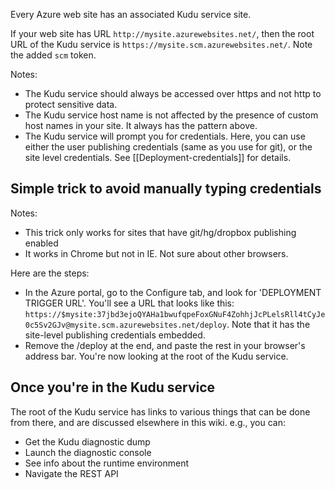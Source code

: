 Every Azure web site has an associated Kudu service site.

If your web site has URL `http://mysite.azurewebsites.net/`, then the root URL of the Kudu service is `https://mysite.scm.azurewebsites.net/`. Note the added `scm` token.

Notes:

- The Kudu service should always be accessed over https and not http to protect sensitive data.
- The Kudu service host name is not affected by the presence of custom host names in your site. It always has the pattern above.
- The Kudu service will prompt you for credentials. Here, you can use either the user publishing credentials (same as you use for git), or the site level credentials. See [[Deployment-credentials]] for details.

## Simple trick to avoid manually typing credentials

Notes:

- This trick only works for sites that have git/hg/dropbox publishing enabled
- It works in Chrome but not in IE. Not sure about other browsers.

Here are the steps:

- In the Azure portal, go to the Configure tab, and look for 'DEPLOYMENT TRIGGER URL'. You'll see a URL that looks like this: `https://$mysite:37jbd3ejoQYAHa1bwufqpeFoxGNuF4ZohhjJcPLelsRll4tCyJe0c5Sv2GJv@mysite.scm.azurewebsites.net/deploy`. Note that it has the site-level publishing credentials embedded.
- Remove the /deploy at the end, and paste the rest in your browser's address bar. You're now looking at the root of the Kudu service.

## Once you're in the Kudu service

The root of the Kudu service has links to various things that can be done from there, and are discussed elsewhere in this wiki. e.g., you can:

- Get the Kudu diagnostic dump
- Launch the diagnostic console
- See info about the runtime environment
- Navigate the REST API